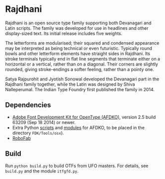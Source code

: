 Rajdhani
========

Rajdhani is an open source type family supporting both Devanagari and Latin scripts. The family was developed for use in headlines and other display-sized text. Its initial release includes five weights.

The letterforms are modularised; their squared and condensed appearance may be interpreted as being technical or even futuristic. Typically round bowls and other letterform elements have straight sides in Rajdhani. Its stroke terminals typically end in flat line segments that terminate either on a horizontal or a vertical, rather than on a diagonal. Their corners are slightly rounded, giving stroke-endings a softer feeling, rather than a pointy one.

Satya Rajpurohit and Jyotish Sonowal developed the Devanagari part in the Rajdhani family together, while the Latin was designed by Shiva Nalleperumal. The Indian Type Foundry first published the family in 2014.

## Dependencies

- [Adobe Font Development Kit for OpenType (AFDKO)](http://www.adobe.com/devnet/opentype/afdko.html), version 2.5 build 63209 (Sep 18 2014) or newer.
- Extra Python [scripts](https://github.com/adobe-type-tools/python-scripts) and [modules](https://github.com/adobe-type-tools/python-modules) for AFDKO, to be placed in the directory `FDK/Tools/osx`).
- [RoboFab](http://robofab.org/)

## Build

Run `python build.py` to build OTFs from UFO masters. For details, see `build.py` and the module `itfgfd.py`.
